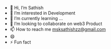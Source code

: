 - 👋 Hi, I’m Sathish
- 👀 I’m interested in Development
- 🌱 I’m currently learning ...
- 💞️ I’m looking to collaborate on web3 Product
- 📫 How to reach me msksathishzz@gmail.com
- 😄 
- ⚡ Fun fact

